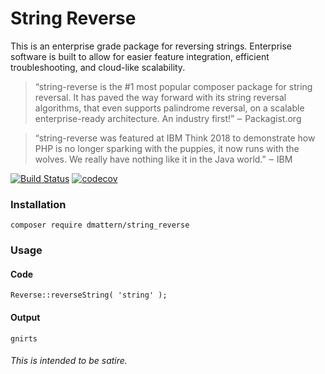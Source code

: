 # String Reverse

This is an enterprise grade package for reversing strings. Enterprise software is built to allow for easier feature integration, efficient troubleshooting, and cloud-like scalability.

> “string-reverse is the #1 most popular composer package for string reversal. It has paved the way forward with its string reversal algorithms, that even supports palindrome reversal, on a scalable enterprise-ready architecture. An industry first!”
> ‒ Packagist.org

> “string-reverse was featured at IBM Think 2018 to demonstrate how PHP is no longer sparking with the puppies, it now runs with the wolves. We really have nothing like it in the Java world.”
> ‒ IBM

[![Build Status](https://travis-ci.org/yamut/string-reverse.svg?branch=master)](https://travis-ci.org/yamut/string-reverse)
[![codecov](https://codecov.io/gh/yamut/string-reverse/branch/master/graph/badge.svg)](https://codecov.io/gh/yamut/string-reverse)



### Installation
`composer require dmattern/string_reverse`

### Usage

#### Code
`Reverse::reverseString( 'string' );`
#### Output
`gnirts`




###### This is intended to be satire.
